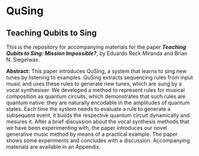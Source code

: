 # QuSing
## Teaching Qubits to Sing

This is the repository for accompanying materials for the paper ***Teaching Qubits to Sing: Mission Impossible?***, by Eduardo Reck Miranda and Brian N. Siegelwax.

**Abstract:** This paper introduces QuSing, a system that learns to sing new tunes by listening to examples.
QuSing extracts sequencing rules from input music and uses these rules to generate
new tunes, which are sung by a vocal synthesiser. We developed a method to represent
rules for musical composition as quantum circuits, which demonstrates that such rules are
quantum native: they are naturally encodable in the amplitudes of quantum states. Each
time the system needs to evaluate a rule to generate a subsequent event, it builds the respective
quantum circuit dynamically and mesures it. After a brief discussion about the vocal
synthesis methods that we have been experimenting with, the paper introduces our novel
generative music method by means of a practical example. The paper shows some experiments
and concludes with a discussion. Accompanying materials are available in an Appendix.
